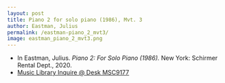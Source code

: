 ```yaml
---
layout: post
title: Piano 2 for solo piano (1986), Mvt. 3
author: Eastman, Julius
permalink: /eastman-piano_2_mvt3/
image: eastman_piano_2_mvt3.png
---
```


- In Eastman, Julius. *Piano 2: For Solo Piano (1986).* New York: Schirmer Rental Dept., 2020.
- <a href="https://tufts-primo.hosted.exlibrisgroup.com/permalink/f/bnf7qa/01TUN_ALMA21281768840003851" target="_blank"> Music Library Inquire @ Desk MSC9177</a>
